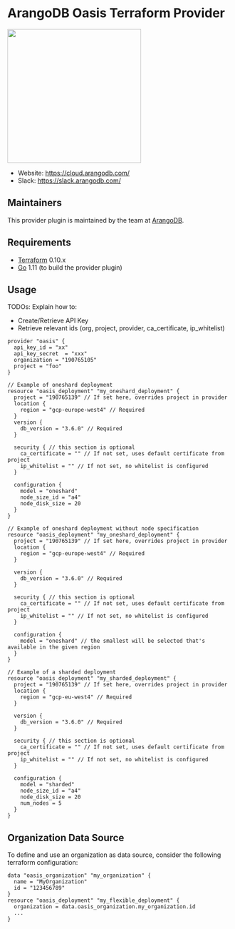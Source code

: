 ArangoDB Oasis Terraform Provider
==================

<img src="https://cloud.arangodb.com/static/media/cloud.5973146f.svg" width="300px">

- Website: https://cloud.arangodb.com/
- Slack: https://slack.arangodb.com/


Maintainers
-----------

This provider plugin is maintained by the team at [ArangoDB](https://www.arangodb.com/).


Requirements
------------

-	[Terraform](https://www.terraform.io/downloads.html) 0.10.x
-	[Go](https://golang.org/doc/install) 1.11 (to build the provider plugin)

Usage
---------------------
TODOs:
Explain how to:
* Create/Retrieve API Key
* Retrieve relevant ids (org, project, provider, ca_certificate, ip_whitelist)

```
provider "oasis" {
  api_key_id = "xx"
  api_key_secret  = "xxx"
  organization = "190765105"
  project = "foo"
}

// Example of oneshard deployment
resource "oasis_deployment" "my_oneshard_deployment" {
  project = "190765139" // If set here, overrides project in provider
  location {
    region = "gcp-europe-west4" // Required
  }
  version {
    db_version = "3.6.0" // Required
  }

  security { // this section is optional
    ca_certificate = "" // If not set, uses default certificate from project
    ip_whitelist = "" // If not set, no whitelist is configured
  }

  configuration {
    model = "oneshard"
    node_size_id = "a4"
    node_disk_size = 20
  }
}

// Example of oneshard deployment without node specification
resource "oasis_deployment" "my_oneshard_deployment" {
  project = "190765139" // If set here, overrides project in provider
  location {
    region = "gcp-europe-west4" // Required
  }

  version {
    db_version = "3.6.0" // Required
  }

  security { // this section is optional
    ca_certificate = "" // If not set, uses default certificate from project
    ip_whitelist = "" // If not set, no whitelist is configured
  }

  configuration {
    model = "oneshard" // the smallest will be selected that's available in the given region
  }
}

// Example of a sharded deployment
resource "oasis_deployment" "my_sharded_deployment" {
  project = "190765139" // If set here, overrides project in provider
  location {
    region = "gcp-eu-west4" // Required
  }

  version {
    db_version = "3.6.0" // Required
  }

  security { // this section is optional
    ca_certificate = "" // If not set, uses default certificate from project
    ip_whitelist = "" // If not set, no whitelist is configured
  }

  configuration {
    model = "sharded"
    node_size_id = "a4"
    node_disk_size = 20
    num_nodes = 5
  }
}
```

## Organization Data Source

To define and use an organization as data source, consider the following terraform configuration:

```
data "oasis_organization" "my_organization" {
  name = "MyOrganization"
  id = "123456789"
}
resource "oasis_deployment" "my_flexible_deployment" {
  organization = data.oasis_organization.my_organization.id
  ...
}
```
